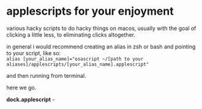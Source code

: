 # applescripts for your enjoyment

various hacky scripts to do hacky things on macos, usually with the goal of clicking a little less, to eliminating clicks altogether.

in general i would recommend creating an alias in zsh or bash and pointing to your script, like so:<br>
`alias [your_alias_name]="osascript ~/[path to your aliases]/applescripts/[your_alias_name].applescript"`

and then running from terminal.

here we go.

**dock.applescript** - 
